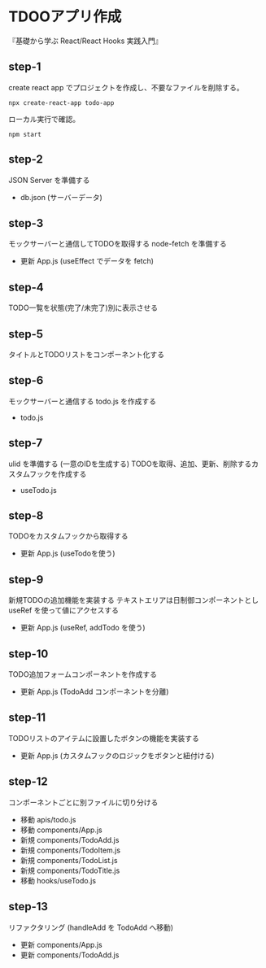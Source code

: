# TDOOアプリ作成
『基礎から学ぶ React/React Hooks 実践入門』

## step-1
create react app でプロジェクトを作成し、不要なファイルを削除する。
```
npx create-react-app todo-app
```
ローカル実行で確認。
```
npm start
```

## step-2
JSON Server を準備する
- db.json (サーバーデータ)

## step-3
モックサーバーと通信してTODOを取得する
node-fetch を準備する
- 更新 App.js (useEffect でデータを fetch)

## step-4
TODO一覧を状態(完了/未完了)別に表示させる

## step-5
タイトルとTODOリストをコンポーネント化する

## step-6
モックサーバーと通信する todo.js を作成する
- todo.js

## step-7
ulid を準備する (一意のIDを生成する)
TODOを取得、追加、更新、削除するカスタムフックを作成する
- useTodo.js

## step-8
TODOをカスタムフックから取得する
- 更新 App.js (useTodoを使う)

## step-9
新規TODOの追加機能を実装する
テキストエリアは日制御コンポーネントとし useRef を使って値にアクセスする
- 更新 App.js (useRef, addTodo を使う)

## step-10
TODO追加フォームコンポーネントを作成する
- 更新 App.js (TodoAdd コンポーネントを分離)

## step-11
TODOリストのアイテムに設置したボタンの機能を実装する
- 更新 App.js (カスタムフックのロジックをボタンと紐付ける)

## step-12
コンポーネントごとに別ファイルに切り分ける
- 移動 apis/todo.js
- 移動 components/App.js
- 新規 components/TodoAdd.js
- 新規 components/TodoItem.js
- 新規 components/TodoList.js
- 新規 components/TodoTitle.js
- 移動 hooks/useTodo.js

## step-13
リファクタリング (handleAdd を TodoAdd へ移動)
- 更新 components/App.js
- 更新 components/TodoAdd.js
